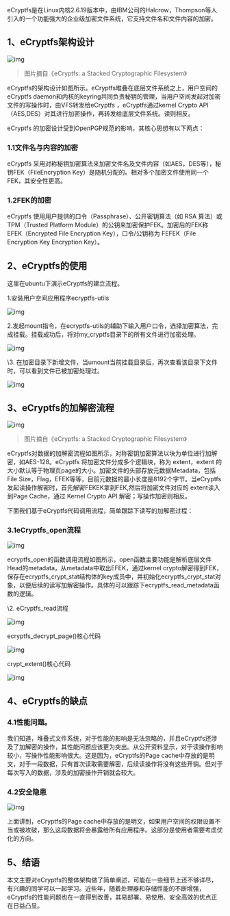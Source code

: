 eCryptfs是在Linux内核2.6.19版本中，由IBM公司的Halcrow，Thompson等人引入的一个功能强大的企业级加密文件系统，它支持文件名和文件内容的加密。

## **1、eCryptfs架构设计**

![img](img/v2-f3bf234fa7baed1a177bbd457323ee97_720w.webp)

> 图片摘自《eCryptfs: a Stacked Cryptographic Filesystem》

eCryptfs的架构设计如图所示。eCryptfs堆叠在底层文件系统之上，用户空间的eCryptfs daemon和内核的keyring共同负责秘钥的管理，当用户空间发起对加密文件的写操作时，由VFS转发给eCryptfs ，eCryptfs通过kernel Crypto API（AES,DES）对其进行加密操作，再转发给底层文件系统。读则相反。

eCryptfs 的加密设计受到OpenPGP规范的影响，其核心思想有以下两点：

### 1.1文件名与内容的加密

eCryptfs 采用对称秘钥加密算法来加密文件名及文件内容（如AES，DES等），秘钥FEK（FileEncryption Key）是随机分配的。相对多个加密文件使用同一个FEK，其安全性更高。

### 1.2FEK的加密

eCryptfs 使用用户提供的口令（Passphrase）、公开密钥算法（如 RSA 算法）或 TPM（Trusted Platform Module）的公钥来加密保护FEK。加密后的FEK称EFEK（Encrypted File Encryption Key），口令/公钥称为 FEFEK（File Encryption Key Encryption Key）。

## **2、eCryptfs的使用**

这里在ubuntu下演示eCryptfs的建立流程。

1.安装用户空间应用程序ecryptfs-utils

![img](img/v2-2b3613ff7bad248f5812719f59f3a426_720w.webp)

2.发起mount指令，在ecryptfs-utils的辅助下输入用户口令，选择加密算法，完成挂载。挂载成功后，将对my_cryptfs目录下的所有文件进行加密处理。

![img](img/v2-ca05aa2dd1c8a11ea1ca03bb598c5768_720w.webp)

\3. 在加密目录下新增文件，当umount当前挂载目录后，再次查看该目录下文件时，可以看到文件已被加密处理过。

![img](img/v2-15a13f9b28d9b346f1aefd28e796dd30_720w.webp)

## **3、eCryptfs的加解密流程**

![img](img/v2-7cc3242ccb60476c8525998a1e3a901d_720w.webp)

> 图片摘自《eCryptfs: a Stacked Cryptographic Filesystem》

eCryptfs对数据的加解密流程如图所示，对称密钥加密算法以块为单位进行加解密，如AES-128。eCryptfs 将加密文件分成多个逻辑块，称为 extent，extent 的大小默认等于物理页page的大小。加密文件的头部存放元数据Metadata，包括File Size，Flag，EFEK等等，目前元数据的最小长度是8192个字节。当eCryptfs发起读操作解密时，首先解密FEKEK拿到FEK,然后将加密文件对应的 extent读入到Page Cache，通过 Kernel Crypto API 解密；写操作加密则相反。

下面我们基于eCryptfs代码调用流程，简单跟踪下读写的加解密过程：

### 3.1eCryptfs_open流程

![img](img/v2-7cd329469e412451be6ee9b6f49b4115_720w.webp)

ecryptfs_open的函数调用流程如图所示，open函数主要功能是解析底层文件Head的metadata，从metadata中取出EFEK，通过kernel crypto解密得到FEK，保存在ecryptfs_crypt_stat结构体的key成员中，并初始化ecryptfs_crypt_stat对象，以便后续的读写加解密操作。具体的可以跟踪下ecryptfs_read_metadata函数的逻辑。

\2. eCryptfs_read流程

![img](img/v2-85d8e9d00c46c97ac4230874e1f3f37a_720w.webp)

ecryptfs_decrypt_page()核心代码

![img](img/v2-929af4d742e14597b1f9bd1a87e36d09_720w.webp)

crypt_extent()核心代码

![img](img/v2-1f78161f3aaa356150b062d7d03478c2_720w.webp)

## **4、eCryptfs的缺点**

### 4.1性能问题。

我们知道，堆叠式文件系统，对于性能的影响是无法忽略的，并且eCryptfs还涉及了加解密的操作，其性能问题应该更为突出。从公开资料显示，对于读操作影响较小，写操作性能影响很大。这是因为，eCryptfs的Page cache中存放的是明文，对于一段数据，只有首次读取需要解密，后续读操作将没有这些开销。但对于每次写入的数据，涉及的加密操作开销就会较大。

### 4.2安全隐患

![img](img/v2-f7cc2141ab97eecb27bbd73279dcc8b0_720w.webp)

上面讲到，eCryptfs的Page cache中存放的是明文，如果用户空间的权限设置不当或被攻破，那么这段数据将会暴露给所有应用程序。这部分是使用者需要考虑优化的方向。

## **5、结语**

本文主要对eCryptfs的整体架构做了简单阐述，可能在一些细节上还不够详尽，有兴趣的同学可以一起学习。近些年，随着处理器和存储性能的不断增强，eCryptfs的性能问题也在一直得到改善，其易部署、易使用、安全高效的优点正在日益凸显。
